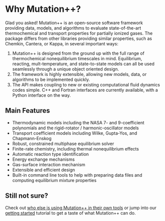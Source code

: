 <a id="top"></a>

# Why Mutation++?

Glad you asked!  Mutation++ is an open-source software framework providing data, models, and algorithms to evaluate state-of-the-art thermochemical and transport properties for partially ionized gases.  The package differs from other libraries providing similar properties, such as Chemkin, Cantera, or Kappa, in several important ways:

1. Mutation++ is designed from the ground up with the full range of thermochemical nonequilibrium timescales in mind.  Equilibrium, reacting, mult-temperature, and state-to-state models can all be used seamlessly through a unique object oriented design.
2. The framework is highly extensible, allowing new models, data, or algorithms to be implemented quickly.
3. The API makes coupling to new or existing computational fluid dynamics codes simple.  C++ and Fortran interfaces are currently available, with a Python interface on the way.

## Main Features

- Thermodynamic models including the NASA 7- and 9-coefficient polynomials and the rigid-rotator / harmonic-oscillator models
- Transport coefficient models including Wilke, Gupta-Yos, and Chapmann-Enskog
- Robust, constrained multiphase equilibrium solver
- Finite-rate chemistry, including thermal nonequilibrium effects
- Automatic reaction type identification
- Energy exchange mechanisms
- Gas-surface interaction mechanism
- Extensible and efficient design
- Built-in command line tools to help with preparing data files and computing equilibrium mixture properties

## Still not sure?

Check out [who else is using Mutation++ in their own tools](users.md#top) or jump into our [getting started](getting-started#top) tutorial to get a taste of what Mutation++ can do.